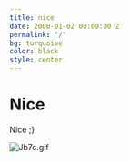 ```yaml
---
title: nice
date: 2000-01-02 00:00:00 Z
permalink: "/"
bg: turquoise
color: black
style: center
---
```


# Nice

Nice ;}

![Jb7c.gif](/uploads/Jb7c.gif)